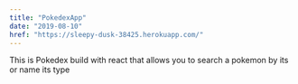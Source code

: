 ```yaml
---
title: "PokedexApp"
date: "2019-08-10"
href: "https://sleepy-dusk-38425.herokuapp.com/"
---
```

This is Pokedex build with react that allows you to search a pokemon by its or name its type